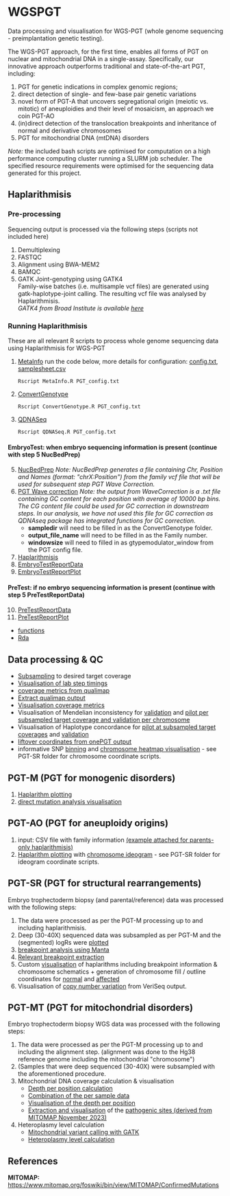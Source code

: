 # WGSPGT
Data processing and visualisation for WGS-PGT (whole genome sequencing - preimplantation genetic testing).

The WGS-PGT approach, for the first time, enables all forms of PGT on nuclear and mitochondrial DNA in a single-assay.
Specifically, our innovative approach outperforms traditional and state-of-the-art PGT, including:
1. PGT for genetic indications in complex genomic regions;
2. direct detection of single- and few-base pair genetic variations
3. novel form of PGT-A that uncovers segregational origin (meiotic vs. mitotic) of aneuploidies and their level of mosaicism, an approach we coin PGT-AO
4. (in)direct detection of the translocation breakpoints and inheritance of normal and derivative chromosomes
5. PGT for mitochondrial DNA (mtDNA) disorders

_Note:_ the included bash scripts are optimised for computation on a high performance computing cluster
running a SLURM job scheduler. The specified resource requirements were optimised for the sequencing data
generated for this project.

## Haplarithmisis
### Pre-processing
Sequencing output is processed via the following steps (scripts not included here)
1. Demultiplexing
2. FASTQC
3. Alignment using BWA-MEM2
4. BAMQC
5. GATK Joint-genotyping using GATK4 <br>
   Family-wise batches (i.e. multisample vcf files) are generated using gatk-haplotype-joint calling. The resulting vcf file was analysed by Haplarithmisis. <br>
   _GATK4 from Broad Institute is available [here](https://gatk.broadinstitute.org/hc/en-us)_

   
### Running Haplarithmisis
These are all relevant R scripts to process whole genome sequencing data using Haplarithmisis for WGS-PGT 
1. [MetaInfo](Haplarithmisis/MetaInfo) run the code below, more details for configuration: [config.txt](Haplarithmisis/PGT_config.txt), [samplesheet.csv](Haplarithmisis/ExampleSamplesheet.csv)

    `Rscript MetaInfo.R PGT_config.txt`
      
2. [ConvertGenotype](Haplarithmisis/ConvertGenotype)

   `Rscript ConvertGenotype.R PGT_config.txt`
   
4. [QDNASeq](Haplarithmisis/QDNASeq)

   `Rscript QDNASeq.R PGT_config.txt`


#### EmbryoTest: when embryo sequencing information is present (continue with step 5 NucBedPrep)
5. [NucBedPrep](Haplarithmisis/NucBedPrep) _Note: NucBedPrep generates a file containing Chr, Position and Names (format: "chrX:Position") from the family vcf file that will be used for subsequent step PGT Wave Correction._
6. [PGT Wave correction](Haplarithmisis/WaveCorrection.sh) _Note: the output from WaveCorrection is a .txt file containing GC content for each position with average of 10000 bp bins. The CG content file could be used for GC correction in downstream steps. In our analysis, we have not used this file for GC correction as QDNAseq package has integrated functions for GC correction._
   * __sampledir__ will need to be filled in as the ConvertGenotype folder.
   * __output_file_name__ will need to be filled in as the Family number.
   * __windowsize__ will need to filled in as gtypemodulator_window from the PGT config file.
8. [Haplarithmisis](Haplarithmisis/Haplarithmisis)
9. [EmbryoTestReportData](Haplarithmisis/EmbryoTestReportData)
10. [EmbryoTestReportPlot](Haplarithmisis/EmbryoTestReportPlot)

#### PreTest: if no embryo sequencing information is present (continue with step 5 PreTestReportData)
10. [PreTestReportData](Haplarithmisis/PreTestReportData)
11. [PreTestReportPlot](Haplarithmisis/PreTestReportPlot)

+ [functions](Haplarithmisis/functions)
+ [Rda](Haplarithmisis/Rda)

## Data processing & QC
+ [Subsampling](QC/SubSampling.sh) to desired target coverage
+ [Visualisation of lab step timings](QC/labtimings.R)
+ [coverage metrics from qualimap](QC/qualimap.sh)
+ [Extract qualimap output](QC/QualimapExtraction.R)
+ [Visualisation coverage metrics](QC/CoveragePlots.R)
+ Visualisation of Mendelian inconsistency for [validation](QC/AutosomalMendIncValidationPlot.R) and [pilot per subsampled target coverage and validation per chromosome](QC/MendInconsistencyPlotsSupplement.R)
+ Visualisation of Haplotype concordance for [pilot at subsampled target coverages](QC/HaplotypeConcordancePilotPlot.R) and [validation](QC/HaplotypeConcordanceValidationPlot.R)
+ [liftover coordinates from onePGT output](QC/LiftOverhg19.R)
+ informative SNP [binning](QC/binning.R) and [chromosome heatmap visualisation](QC/coverageHeatmap.R) - see PGT-SR folder for chromosome coordinate scripts.

## PGT-M (PGT for monogenic disorders)
1. [Haplarithm plotting](PGT-M/haplarithm.R)
2. [direct mutation analysis visualisation](PGT-M/directMutationPlot.R)


## PGT-AO (PGT for aneuploidy origins)
1. input: CSV file with family information [(example attached for parents-only haplarithmisis)](Haplarithmisis/ExampleSamplesheet_parentsOnlyPGTA.csv)
2. [Haplarithm plotting](PGT-AO/haplarithm.R) with [chromosome ideogram](PGT-AO/ideogram.R) - see PGT-SR folder for ideogram coordinate scripts.


## PGT-SR (PGT for structural rearrangements)
Embryo trophectoderm biopsy (and parental/reference) data was processed with the following steps:
1. The data were processed as per the PGT-M processing up to and including haplarithmisis.
2. Deep (30-40X) sequenced data was subsampled as per PGT-M and the (segmented) logRs were [plotted](PGT-SR/plotLogRs.R)
3. [breakpoint analysis using Manta](PGT-SR/manta.sh)
4. [Relevant breakpoint extraction](PGT-SR/extractBreakpoints.R)
5. Custom [visualisation](PGT-SR/plotSR.R) of haplarithms including breakpoint information & chromosome schematics
       + generation of chromosome fill / outline coordinates for [normal](PGT-SR/normalCoordinates.R) and [affected](PGT-SR/affectedCoordinates.R)
6. Visualisation of [copy number variation](PGT-SR/Veriseq_ggplot.R) from VeriSeq output.

## PGT-MT (PGT for mitochondrial disorders)
Embryo trophectoderm biopsy WGS data was processed with the following steps:  
1. The data were processed as per the PGT-M processing up to and including the alignment step.
    (alignment was done to the Hg38 reference genome including the mitochondrial "chromosome")
2. (Samples that were deep sequenced (30-40X) were subsampled with the aforementioned procedure.
3. Mitochondrial DNA coverage calculation & visualisation
    + [Depth per position calculation](PGT-MT/samtoolsDepth.sh)
    + [Combination of the per sample data](PGT-MT/combineDepths.R)
    + [Visualisation of the depth per position](PGT-MT/circosPlot.R)
    + [Extraction and visualisation](PGT-MT/pathogenicCoverageHistogram.R) of the [pathogenic sites (derived from MITOMAP November 2023)](PGT-MT/pathMITO.csv)
4. Heteroplasmy level calculation
    + [Mitochondrial variant calling with GATK](PGT-MT/gatk.sh)
    + [Heteroplasmy level calculation](PGT-MT/heteroplasmy.R)


## References
__MITOMAP:__ https://www.mitomap.org/foswiki/bin/view/MITOMAP/ConfirmedMutations
